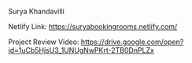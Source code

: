 Surya Khandavilli

Netlify Link:
https://suryabookingrooms.netlify.com/

Project Review Video:
https://drive.google.com/open?id=1uCb5HjsU3_1UNUgNwPKrt-2TB0DnPLZx